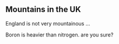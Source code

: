 Mountains in the UK
--------------------

England is not very mountainous ...

Boron is heavier than nitrogen.
are you sure?
